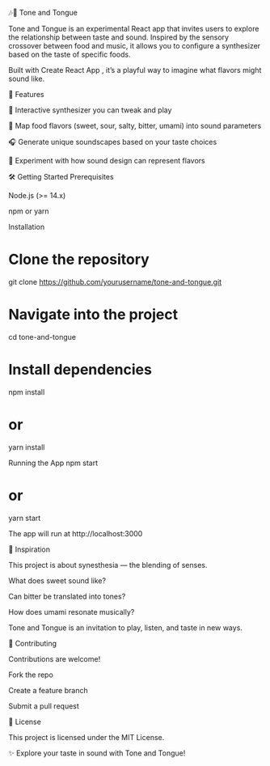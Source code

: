 🎶🍴 Tone and Tongue

Tone and Tongue is an experimental React app that invites users to explore the relationship between taste and sound.
Inspired by the sensory crossover between food and music, it allows you to configure a synthesizer based on the taste of specific foods.

Built with Create React App
, it’s a playful way to imagine what flavors might sound like.

🚀 Features

🎹 Interactive synthesizer you can tweak and play

🍓 Map food flavors (sweet, sour, salty, bitter, umami) into sound parameters

🎧 Generate unique soundscapes based on your taste choices

🔮 Experiment with how sound design can represent flavors

🛠️ Getting Started
Prerequisites

Node.js (>= 14.x)

npm or yarn

Installation
# Clone the repository
git clone https://github.com/yourusername/tone-and-tongue.git

# Navigate into the project
cd tone-and-tongue

# Install dependencies
npm install
# or
yarn install

Running the App
npm start
# or
yarn start


The app will run at http://localhost:3000

🎨 Inspiration

This project is about synesthesia — the blending of senses.

What does sweet sound like?

Can bitter be translated into tones?

How does umami resonate musically?

Tone and Tongue is an invitation to play, listen, and taste in new ways.

🤝 Contributing

Contributions are welcome!

Fork the repo

Create a feature branch

Submit a pull request

📜 License

This project is licensed under the MIT License.

✨ Explore your taste in sound with Tone and Tongue!
